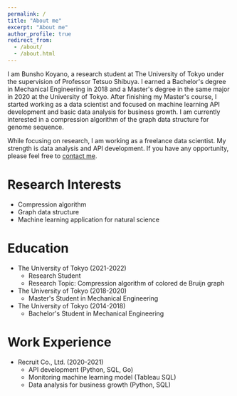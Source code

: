 ```yaml
---
permalink: /
title: "About me"
excerpt: "About me"
author_profile: true
redirect_from:
  - /about/
  - /about.html
---
```


I am Bunsho Koyano, a research student at The University of Tokyo under the supervision of Professor Tetsuo Shibuya. I earned a Bachelor's degree in Mechanical Engineering in 2018 and a Master's degree in the same major in 2020 at the University of Tokyo. After finishing my Master's course, I started working as a data scientist and focused on machine learning API development and basic data analysis for business growth. I am currently interested in a compression algorithm of the graph data structure for genome sequence.

While focusing on research, I am working as a freelance data scientist. My strength is data analysis and API development. If you have any opportunity, please feel free to [contact me](https://www.linkedin.com/in/bunsho-koyano-9a0b73170/).

# Research Interests

- Compression algorithm
- Graph data structure
- Machine learning application for natural science

# Education

- The University of Tokyo (2021-2022)
  - Research Student
  - Research Topic: Compression algorithm of colored de Bruijn graph
- The University of Tokyo (2018-2020)
  - Master's Student in Mechanical Engineering
- The University of Tokyo (2014-2018)
  - Bachelor's Student in Mechanical Engineering

# Work Experience

- Recruit Co., Ltd. (2020-2021)
  - API development (Python, SQL, Go)
  - Monitoring machine learning model (Tableau SQL)
  - Data analysis for business growth (Python, SQL)
